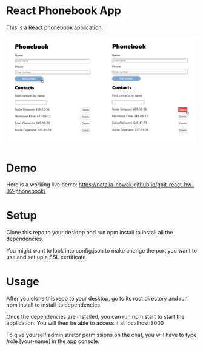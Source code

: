 # React Phonebook App

This is a React phonebook application.

![Screenshot form application](./assets/Phonebook.png)

# Demo

Here is a working live demo:
https://natalia-nowak.github.io/goit-react-hw-02-phonebook/

# Setup

Clone this repo to your desktop and run npm install to install all the
dependencies.

You might want to look into config.json to make change the port you want to use
and set up a SSL certificate.

# Usage

After you clone this repo to your desktop, go to its root directory and run npm
install to install its dependencies.

Once the dependencies are installed, you can run npm start to start the
application. You will then be able to access it at localhost:3000

To give yourself administrator permissions on the chat, you will have to type
/role [your-name] in the app console.
